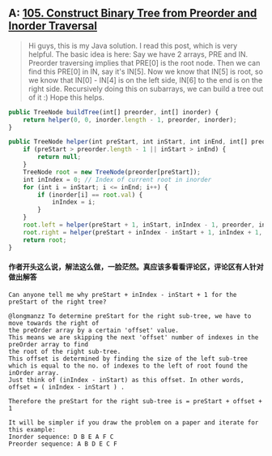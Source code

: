 ## A: [105. Construct Binary Tree from Preorder and Inorder Traversal](https://leetcode.com/problems/construct-binary-tree-from-preorder-and-inorder-traversal/)  
> Hi guys, this is my Java solution. I read this post, which is very helpful.
> The basic idea is here:
> Say we have 2 arrays, PRE and IN.
> Preorder traversing implies that PRE[0] is the root node.
> Then we can find this PRE[0] in IN, say it's IN[5].
> Now we know that IN[5] is root, so we know that IN[0] - IN[4] is on the left side, IN[6] to the end is on the right side.
> Recursively doing this on subarrays, we can build a tree out of it :)
> Hope this helps.
```javascript
public TreeNode buildTree(int[] preorder, int[] inorder) {
    return helper(0, 0, inorder.length - 1, preorder, inorder);
}

public TreeNode helper(int preStart, int inStart, int inEnd, int[] preorder, int[] inorder) {
    if (preStart > preorder.length - 1 || inStart > inEnd) {
        return null;
    }
    TreeNode root = new TreeNode(preorder[preStart]);
    int inIndex = 0; // Index of current root in inorder
    for (int i = inStart; i <= inEnd; i++) {
        if (inorder[i] == root.val) {
            inIndex = i;
        }
    }
    root.left = helper(preStart + 1, inStart, inIndex - 1, preorder, inorder);
    root.right = helper(preStart + inIndex - inStart + 1, inIndex + 1, inEnd, preorder, inorder);
    return root;
}
```

#### 作者开头这么说，解法这么做，一脸茫然。真应该多看看评论区，评论区有人针对做出解答
```
Can anyone tell me why preStart + inIndex - inStart + 1 for the preStart of the right tree? 
```
```
@longmanzz To determine preStart for the right sub-tree, we have to move towards the right of 
the preOrder array by a certain 'offset' value. 
This means we are skipping the next 'offset' number of indexes in the preOrder array to find 
the root of the right sub-tree.
This offset is determined by finding the size of the left sub-tree 
which is equal to the no. of indexes to the left of root found the inOrder array. 
Just think of (inIndex - inStart) as this offset. In other words, offset = ( inIndex - inStart ) .

Therefore the preStart for the right sub-tree is = preStart + offset + 1

It will be simpler if you draw the problem on a paper and iterate for this example:
Inorder sequence: D B E A F C
Preorder sequence: A B D E C F
```
